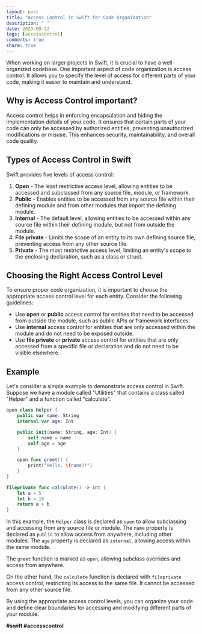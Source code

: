 ```yaml
---
layout: post
title: "Access Control in Swift for Code Organization"
description: " "
date: 2023-09-22
tags: [accesscontrol]
comments: true
share: true
---
```


When working on larger projects in Swift, it is crucial to have a well-organized codebase. One important aspect of code organization is access control. It allows you to specify the level of access for different parts of your code, making it easier to maintain and understand.

## Why is Access Control important?

Access control helps in enforcing encapsulation and hiding the implementation details of your code. It ensures that certain parts of your code can only be accessed by authorized entities, preventing unauthorized modifications or misuse. This enhances security, maintainability, and overall code quality.

## Types of Access Control in Swift

Swift provides five levels of access control:

1. **Open** - The least restrictive access level, allowing entities to be accessed and subclassed from any source file, module, or framework.
2. **Public** - Enables entities to be accessed from any source file within their defining module and from other modules that import the defining module.
3. **Internal** - The default level, allowing entities to be accessed within any source file within their defining module, but not from outside the module.
4. **File private** - Limits the scope of an entity to its own defining source file, preventing access from any other source file.
5. **Private** - The most restrictive access level, limiting an entity's scope to the enclosing declaration, such as a class or struct.

## Choosing the Right Access Control Level

To ensure proper code organization, it is important to choose the appropriate access control level for each entity. Consider the following guidelines:

- Use **open** or **public** access control for entities that need to be accessed from outside the module, such as public APIs or framework interfaces.
- Use **internal** access control for entities that are only accessed within the module and do not need to be exposed outside.
- Use **file private** or **private** access control for entities that are only accessed from a specific file or declaration and do not need to be visible elsewhere.

## Example

Let's consider a simple example to demonstrate access control in Swift. Suppose we have a module called "Utilities" that contains a class called "Helper" and a function called "calculate".

```swift
open class Helper {
    public var name: String
    internal var age: Int

    public init(name: String, age: Int) {
        self.name = name
        self.age = age
    }

    open func greet() {
        print("Hello, \(name)!")
    }
}

fileprivate func calculate() -> Int {
    let a = 5
    let b = 10
    return a + b
}
```

In this example, the `Helper` class is declared as `open` to allow subclassing and accessing from any source file or module. The `name` property is declared as `public` to allow access from anywhere, including other modules. The `age` property is declared as `internal`, allowing access within the same module.

The `greet` function is marked as `open`, allowing subclass overrides and access from anywhere.

On the other hand, the `calculate` function is declared with `fileprivate` access control, restricting its access to the same file. It cannot be accessed from any other source file.

By using the appropriate access control levels, you can organize your code and define clear boundaries for accessing and modifying different parts of your module.

**#swift #accesscontrol**